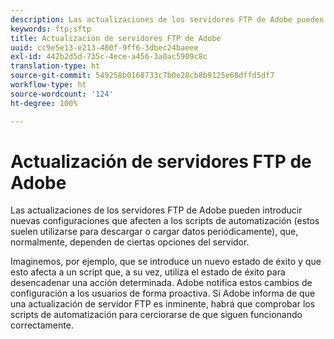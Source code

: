 ```yaml
---
description: Las actualizaciones de los servidores FTP de Adobe pueden introducir nuevas configuraciones que afecten a los scripts de automatización (estos suelen utilizarse para descargar o cargar datos periódicamente), que, normalmente, dependen de ciertas opciones del servidor.
keywords: ftp;sftp
title: Actualización de servidores FTP de Adobe
uuid: cc9e5e13-e213-480f-9ff6-3dbec24baeee
exl-id: 442b2d5d-735c-4ece-a456-3a0ac5909c8c
translation-type: ht
source-git-commit: 549258b0168733c7b0e28cb8b9125e68dffd5df7
workflow-type: ht
source-wordcount: '124'
ht-degree: 100%

---
```


# Actualización de servidores FTP de Adobe

Las actualizaciones de los servidores FTP de Adobe pueden introducir nuevas configuraciones que afecten a los scripts de automatización (estos suelen utilizarse para descargar o cargar datos periódicamente), que, normalmente, dependen de ciertas opciones del servidor.

Imaginemos, por ejemplo, que se introduce un nuevo estado de éxito y que esto afecta a un script que, a su vez, utiliza el estado de éxito para desencadenar una acción determinada. Adobe notifica estos cambios de configuración a los usuarios de forma proactiva. Si Adobe informa de que una actualización de servidor FTP es inminente, habrá que comprobar los scripts de automatización para cerciorarse de que siguen funcionando correctamente.
